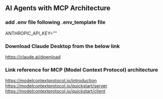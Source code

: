 
## AI Agents with MCP Architecture

### add .env file following .env_template file
ANTHROPIC_API_KEY=""

### Download Claude Desktop from the below link
https://claude.ai/download

### Link reference for MCP (Model Context Protocol) architecture
https://modelcontextprotocol.io/introduction
https://modelcontextprotocol.io/quickstart/server
https://modelcontextprotocol.io/quickstart/client
